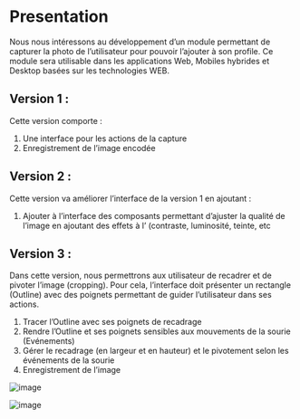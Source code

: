 # Presentation

  Nous nous intéressons au développement d’un module permettant de capturer la photo de l’utilisateur pour pouvoir l’ajouter à son profile.
Ce module sera utilisable dans les applications Web, Mobiles hybrides et Desktop basées sur les technologies WEB.

## Version 1 :
Cette version comporte :
1.  Une interface pour les actions de la capture
2.  Enregistrement de l’image encodée

## Version 2 :
Cette version va améliorer l’interface de la version 1 en ajoutant :
1. Ajouter à l’interface des composants permettant d’ajuster la qualité de l’image en ajoutant des effets à l’
(contraste, luminosité, teinte, etc

## Version 3 :
Dans cette version, nous permettrons aux utilisateur de recadrer et de pivoter l’image (cropping). Pour cela, l’interface doit présenter un rectangle (Outline) avec des poignets permettant de guider l’utilisateur dans ses actions.
1. Tracer l’Outline avec ses poignets de recadrage
2. Rendre l’Outline et ses poignets sensibles aux mouvements de la sourie (Evénements)
3. Gérer le recadrage (en largeur et en hauteur) et le pivotement selon les événements de la sourie
4. Enregistrement de l’image



![image](https://user-images.githubusercontent.com/46228917/57962740-7a4cd400-790a-11e9-9588-b1894dc1e716.png)



![image](https://user-images.githubusercontent.com/46228917/57962756-b7b16180-790a-11e9-8b2b-1cd08c7acb37.png)



